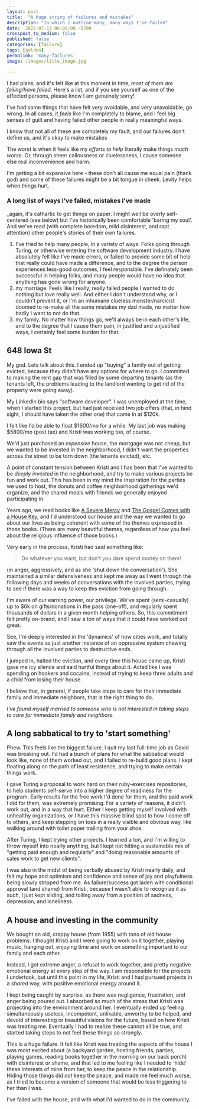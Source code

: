 ```yaml
---
layout: post
title:  "A huge string of failures and mistakes"
description: "In which I outline many, many ways I've failed"
date:  2022-07-13 06:00:00 -0700
crosspost_to_medium: false
published: false
categories: [failure]
tags: [golden]
permalink: 'many-failures'
image: /images/title_image.jpg

---
```


I had plans, and it's felt like at this moment in time, _most of them are failing/have failed_. Here's a list, and if you see yourself as one of the affected persons, please know I am genuinely sorry!

I've had some things that have felt very avoidable, and very unavoidable, go wrong. In all cases, it _feels_ like I'm completely to blame, and I feel big senses of guilt and having failed other people in really meaningful ways.

I know that not all of these are completely my fault, and our failures don't define us, and it's okay to make mistakes

The worst is when it feels like my _efforts to help_ literally make things _much worse_. Or, through sheer callousness or cluelessness, I cause someone else real inconvenience and harm.

I'm getting a bit expansive here - these don't all cause me equal pain (thank god) and some of these failures might be a bit tongue in cheek. Levity helps when things hurt.

### A long list of ways I've failed, mistakes I've made

_again, it's cathartic to get things on paper. I might well be overly self-centered (see below) but I've historically been comfortable 'baring my soul'. And we've read (with complete boredom, mild disinterest, and rapt attention) other people's stories of their own failures.


1. I've tried to help many people, in a variety of ways. Folks going through Turing, or otherwise entering the software development industry. I have absolutely felt like I've made errors, or failed to provide some bit of help that really could have made a difference, and to the degree the person experiences less-good outcomes, I feel responsible. I've definately been successful in helping folks, and many people would have no idea that anything has gone wrong for anyone.
1. my marriage. Feels like I really, really failed people I wanted to do nothing but love really well. And either I don't understand why, or I couldn't prevent it, or I'm an inhumane clueless monster/narcicist doomed to re-make all the same mistakes my dad made, no matter how badly I want to not do that.
1. my family. No matter how things go, we'll always be in each other's life, and to the degree that I cause them pain, in justified and unjustified ways, I certainly feel some burden for that.

## 648 Iowa St

My god. Lets talk about this. I ended up "buying" a family out of getting evicted, because they didn't have any options for where to go. I committed to making the rent gap that was filled by some departing tenants (as the tenants left, the problems leading to the landlord wanting to get rid of the property were going away).

My LinkedIn bio says "software developer". I was unemployed at the time, when I started this project, but had just received two job offers (that, in hind sight, I should have taken the other one) that came in at $120k.

I felt like I'd be able to float $1600/mo for a while. My last job was making $5800/mo (post tax) and Kristi was working too, of course.

We'd just purchased an _expensive_ house, the mortgage was not cheap, but we wanted to be invested in the neighborhood, I didn't want the properties across the street to be torn down (the tenants evicted), etc.

A point of constant tension between Kristi and I has been that I've wanted to be _deeply invested_ in the neighborhood, and try to make various projects be fun and work out. This has been in my mind the inspiration for the parties we used to host, the donuts and coffee neighborhood gatherings we'd organize, and the shared meals with friends we generally enjoyed participating in.

Years ago, we read books like [A Severe Mercy](https://www.goodreads.com/book/show/56594.A_Severe_Mercy?from_search=true&from_srp=true&qid=jd4hhefMEV&rank=1) and [The Gospel Comes with a House Key](https://www.goodreads.com/book/show/36384252-the-gospel-comes-with-a-house-key?ac=1&from_search=true&qid=WXFtlZdLbg&rank=1), and I'd understood our house and the way we wanted to go about our lives as being coherent with some of the themes expressed in those books. (There are many beautiful themes, regardless of how you feel about the religious influence of those books.)

Very early in the process, Kristi had said something like:

> Do whatever you want, but don't you dare spend money on them!

(in anger, aggressively, and as she 'shut down the conversation'). She maintained a similar defensiveness and kept me away as I went through the following days and weeks of conversations with the involved parties, trying to see if there was a way to keep this eviction from going through.

I'm aware of our earning power, our privilege. We've spent (semi-casually) up to $6k on gifts/donations in the pass (one-off), and regularly spent thousands of dollars in a given month helping others. So, this commitment felt pretty on-brand, and I saw a ton of ways that it could have worked out great.

See, I'm deeply interested in the 'dynamics' of how cities work, and totally saw the events as just another instance of an oppressive system chewing through all the involved parties to destructive ends.

I jumped in, halted the eviction, and every time this house came up, Kristi gave me icy silence and said hurtful things about it. Acted like I was spending on hookers and cocaine, instead of trying to keep three adults and a child from losing their house.

I believe that, in general, if people take steps to care for their immediate family and immediate neighbors, that is the right thing to do.

_I've found myself married to someone who is not interested in taking steps to care for immediate family and neighbors_.


## A long sabbatical to try to 'start something'

Phew. This feels like the biggest failure. I quit my last full-time job as Covid was breaking out. I'd had a bunch of plans for what the sabbatical would look like, none of them worked out, and I failed to re-build good plans. I kept floating along on the path of least resistence, and trying to make certain things work.

I gave Turing a proposal to work hard on their ruby-exercises repositories, to help students self-serve into a higher degree of readiness for the program. Early results for the free work I'd done for them, and the paid work I did for them, was extremely promising. For a variety of reasons, it didn't work out, and in a way that hurt. Either I keep getting myself involved with unhealthy organizations, or I have this massive blind spot to how I come off to others, and keep stepping on toes in a really visible and obvious way, like walking around with toilet paper trailing from your shoe.

After Turing, I kept trying other projects. I learned a ton, and I'm willing to throw myself into nearly anything, but I kept not hitting a sustainable mix of "getting paid enough and regularly" and "doing reasonable amounts of sales work to get new clients".

I was also in the midst of being verbally abused by Kristi nearly daily, and felt my hope and optimism and confidence and sense of joy and playfulness being slowly stripped from me. As failure/success got laden with conditional approval (and shame) from Kristi, because I wasn't able to recognize it as such, I just kept sliding, and toiling away from a position of sadness, depression, and loneliness.

## A house and investing in the community

We bought an old, crappy house (from 1955) with tons of old house problems. I thought Kristi and I were going to work on it together, playing music, hanging out, enjoying time and work on something important to our family and each other.

Instead, I got extreme anger, a refusal to work together, and pretty negative emotional energy at every step of the way. I am responsible for the projects I undertook, but until this point in my life, Kristi and I had pursued projects in a _shared_ way, with positive emotional energy around it.

I kept being caught by surprise, as there was negligence, frustration, and anger being poured out. I absorbed so much of the stress that Kristi was projecting into the environment around her. I eventually ended up feeling simultaneously useless, incompetent, unlikable, unworthy to be helped, and devoid of interesting or beautiful visions for the future, based on how Kristi was treating me. Eventually I had to realize these cannot all be true, and started taking steps to not feel these things so strongly.

This is a huge failure. It felt like Kristi was treating the aspects of the house I was most excited about (a backyard garden, hosting friends, parties, playing games, reading books together in the morning on our back porch) with disinterest or shame, and that led to me feeling like I needed to 'hide' these interests of mine from her, to keep the peace in the relationship. Hiding those things did _not_ keep the peace, and made me feel much worse, as I tried to become a version of someone that would be less triggering to her than I was.

I've failed with the house, and with what I'd wanted to do in the community.

## 
